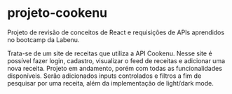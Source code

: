 # projeto-cookenu
Projeto de revisão de conceitos de React e requisições de APIs aprendidos no bootcamp da Labenu.

Trata-se de um site de receitas que utiliza a API Cookenu. Nesse site é possível fazer login, cadastro, visualizar o feed de receitas e adicionar uma nova receita.
Projeto em andamento, porém com todas as funcionalidades disponíveis. Serão adicionados inputs controlados e filtros a fim de pesquisar por uma receita, além da implementação de light/dark mode.
